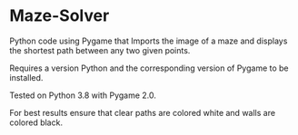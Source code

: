 # Maze-Solver
Python code using Pygame that Imports the image of a maze and displays the shortest path between any two given points.

Requires a version Python and the corresponding version of Pygame to be installed.

Tested on Python 3.8 with Pygame 2.0.

For best results ensure that clear paths are colored white and walls are colored black.
